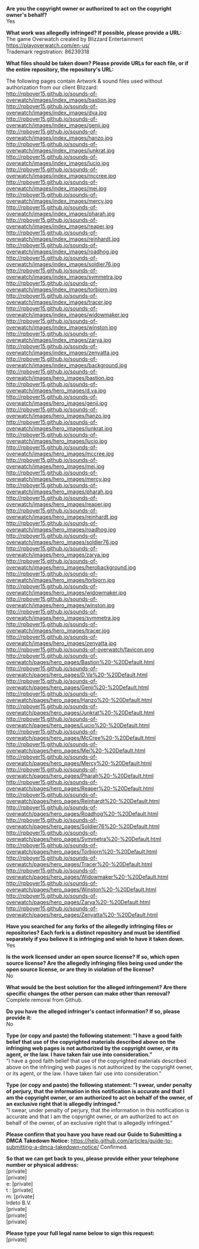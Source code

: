 **Are you the copyright owner or authorized to act on the copyright owner's behalf?**  
Yes

**What work was allegedly infringed? If possible, please provide a URL:**  
The game Overwatch created by Blizzard Entertainment  
https://playoverwatch.com/en-us/  
Trademark registration: 86239318  

**What files should be taken down? Please provide URLs for each file, or if the entire repository, the repository's URL:**  

The following pages contain Artwork & sound files used without authorization from our client Blizzard:  
http://rpboyer15.github.io/sounds-of-overwatch/images/index_images/bastion.jpg  
http://rpboyer15.github.io/sounds-of-overwatch/images/index_images/dva.jpg  
http://rpboyer15.github.io/sounds-of-overwatch/images/index_images/genji.jpg  
http://rpboyer15.github.io/sounds-of-overwatch/images/index_images/hanzo.jpg  
http://rpboyer15.github.io/sounds-of-overwatch/images/index_images/junkrat.jpg  
http://rpboyer15.github.io/sounds-of-overwatch/images/index_images/lucio.jpg  
http://rpboyer15.github.io/sounds-of-overwatch/images/index_images/mccree.jpg  
http://rpboyer15.github.io/sounds-of-overwatch/images/index_images/mei.jpg  
http://rpboyer15.github.io/sounds-of-overwatch/images/index_images/mercy.jpg  
http://rpboyer15.github.io/sounds-of-overwatch/images/index_images/pharah.jpg  
http://rpboyer15.github.io/sounds-of-overwatch/images/index_images/reaper.jpg  
http://rpboyer15.github.io/sounds-of-overwatch/images/index_images/reinhardt.jpg  
http://rpboyer15.github.io/sounds-of-overwatch/images/index_images/roadhog.jpg  
http://rpboyer15.github.io/sounds-of-overwatch/images/index_images/soldier76.jpg  
http://rpboyer15.github.io/sounds-of-overwatch/images/index_images/symmetra.jpg  
http://rpboyer15.github.io/sounds-of-overwatch/images/index_images/torbjorn.jpg  
http://rpboyer15.github.io/sounds-of-overwatch/images/index_images/tracer.jpg  
http://rpboyer15.github.io/sounds-of-overwatch/images/index_images/widowmaker.jpg  
http://rpboyer15.github.io/sounds-of-overwatch/images/index_images/winston.jpg  
http://rpboyer15.github.io/sounds-of-overwatch/images/index_images/zarya.jpg  
http://rpboyer15.github.io/sounds-of-overwatch/images/index_images/zenyatta.jpg  
http://rpboyer15.github.io/sounds-of-overwatch/images/index_images/background.jpg  
http://rpboyer15.github.io/sounds-of-overwatch/images/hero_images/bastion.jpg  
http://rpboyer15.github.io/sounds-of-overwatch/images/hero_images/d.va.jpg  
http://rpboyer15.github.io/sounds-of-overwatch/images/hero_images/genji.jpg  
http://rpboyer15.github.io/sounds-of-overwatch/images/hero_images/hanzo.jpg  
http://rpboyer15.github.io/sounds-of-overwatch/images/hero_images/junkrat.jpg  
http://rpboyer15.github.io/sounds-of-overwatch/images/hero_images/lucio.jpg  
http://rpboyer15.github.io/sounds-of-overwatch/images/hero_images/mccree.jpg  
http://rpboyer15.github.io/sounds-of-overwatch/images/hero_images/mei.jpg  
http://rpboyer15.github.io/sounds-of-overwatch/images/hero_images/mercy.jpg  
http://rpboyer15.github.io/sounds-of-overwatch/images/hero_images/pharah.jpg  
http://rpboyer15.github.io/sounds-of-overwatch/images/hero_images/reaper.jpg  
http://rpboyer15.github.io/sounds-of-overwatch/images/hero_images/reinhardt.jpg  
http://rpboyer15.github.io/sounds-of-overwatch/images/hero_images/roadhog.jpg  
http://rpboyer15.github.io/sounds-of-overwatch/images/hero_images/soldier76.jpg  
http://rpboyer15.github.io/sounds-of-overwatch/images/hero_images/zarya.jpg  
http://rpboyer15.github.io/sounds-of-overwatch/images/hero_images/herobackground.jpg  
http://rpboyer15.github.io/sounds-of-overwatch/images/hero_images/torbjorn.jpg  
http://rpboyer15.github.io/sounds-of-overwatch/images/hero_images/widowmaker.jpg  
http://rpboyer15.github.io/sounds-of-overwatch/images/hero_images/winston.jpg  
http://rpboyer15.github.io/sounds-of-overwatch/images/hero_images/symmetra.jpg  
http://rpboyer15.github.io/sounds-of-overwatch/images/hero_images/tracer.jpg  
http://rpboyer15.github.io/sounds-of-overwatch/images/hero_images/zenyatta.jpg  
http://rpboyer15.github.io/sounds-of-overwatch/favicon.png  
http://rpboyer15.github.io/sounds-of-overwatch/pages/hero_pages/Bastion%20-%20Default.html  
http://rpboyer15.github.io/sounds-of-overwatch/pages/hero_pages/D.Va%20-%20Default.html  
http://rpboyer15.github.io/sounds-of-overwatch/pages/hero_pages/Genji%20-%20Default.html  
http://rpboyer15.github.io/sounds-of-overwatch/pages/hero_pages/Hanzo%20-%20Default.html  
http://rpboyer15.github.io/sounds-of-overwatch/pages/hero_pages/Junkrat%20-%20Default.html  
http://rpboyer15.github.io/sounds-of-overwatch/pages/hero_pages/Lucio%20-%20Default.html  
http://rpboyer15.github.io/sounds-of-overwatch/pages/hero_pages/McCree%20-%20Default.html  
http://rpboyer15.github.io/sounds-of-overwatch/pages/hero_pages/Mei%20-%20Default.html  
http://rpboyer15.github.io/sounds-of-overwatch/pages/hero_pages/Mercy%20-%20Default.html  
http://rpboyer15.github.io/sounds-of-overwatch/pages/hero_pages/Pharah%20-%20Default.html  
http://rpboyer15.github.io/sounds-of-overwatch/pages/hero_pages/Reaper%20-%20Default.html  
http://rpboyer15.github.io/sounds-of-overwatch/pages/hero_pages/Reinhardt%20-%20Default.html  
http://rpboyer15.github.io/sounds-of-overwatch/pages/hero_pages/Roadhog%20-%20Default.html  
http://rpboyer15.github.io/sounds-of-overwatch/pages/hero_pages/Soldier76%20-%20Default.html  
http://rpboyer15.github.io/sounds-of-overwatch/pages/hero_pages/Symmetra%20-%20Default.html  
http://rpboyer15.github.io/sounds-of-overwatch/pages/hero_pages/Torbjorn%20-%20Default.html  
http://rpboyer15.github.io/sounds-of-overwatch/pages/hero_pages/Tracer%20-%20Default.html  
http://rpboyer15.github.io/sounds-of-overwatch/pages/hero_pages/Widowmaker%20-%20Default.html  
http://rpboyer15.github.io/sounds-of-overwatch/pages/hero_pages/Winston%20-%20Default.html  
http://rpboyer15.github.io/sounds-of-overwatch/pages/hero_pages/Zarya%20-%20Default.html  
http://rpboyer15.github.io/sounds-of-overwatch/pages/hero_pages/Zenyatta%20-%20Default.html  

**Have you searched for any forks of the allegedly infringing files or repositories? Each fork is a distinct repository and must be identified separately if you believe it is infringing and wish to have it taken down.**    
Yes

**Is the work licensed under an open source license? If so, which open source license? Are the allegedly infringing files being used under the open source license, or are they in violation of the license?**    
No

**What would be the best solution for the alleged infringement? Are there specific changes the other person can make other than removal?**    
Complete removal from Github.

**Do you have the alleged infringer's contact information? If so, please provide it:**  
No

**Type (or copy and paste) the following statement: "I have a good faith belief that use of the copyrighted materials described above on the infringing web pages is not authorized by the copyright owner, or its agent, or the law. I have taken fair use into consideration."**  
"I have a good faith belief that use of the copyrighted materials described above on the infringing web pages is not authorized by the copyright owner, or its agent, or the law. I have taken fair use into consideration."

**Type (or copy and paste) the following statement: "I swear, under penalty of perjury, that the information in this notification is accurate and that I am the copyright owner, or am authorized to act on behalf of the owner, of an exclusive right that is allegedly infringed."**  
"I swear, under penalty of perjury, that the information in this notification is accurate and that I am the copyright owner, or am authorized to act on behalf of the owner, of an exclusive right that is allegedly infringed."

**Please confirm that you have you have read our Guide to Submitting a DMCA Takedown Notice:**   https://help.github.com/articles/guide-to-submitting-a-dmca-takedown-notice/
Confirmed.

**So that we can get back to you, please provide either your telephone number or physical address:**  
[private]  
[private]  
e: [private]  
t : [private]  
m: [private]  
Irdeto B.V.  
[private]  
[private]  
[private]    

**Please type your full legal name below to sign this request:**    
[private]
